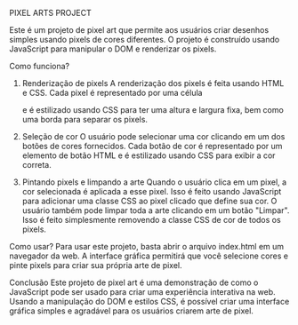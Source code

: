 PIXEL ARTS PROJECT

Este é um projeto de pixel art que permite aos usuários criar desenhos simples usando pixels de cores diferentes. O projeto é construído usando JavaScript para manipular o DOM e renderizar os pixels.

Como funciona?
1. Renderização de pixels
A renderização dos pixels é feita usando HTML e CSS. Cada pixel é representado por uma célula <div> e é estilizado usando CSS para ter uma altura e largura fixa, bem como uma borda para separar os pixels.

2. Seleção de cor
O usuário pode selecionar uma cor clicando em um dos botões de cores fornecidos. Cada botão de cor é representado por um elemento de botão HTML e é estilizado usando CSS para exibir a cor correta.

3. Pintando pixels e limpando a arte
Quando o usuário clica em um pixel, a cor selecionada é aplicada a esse pixel. Isso é feito usando JavaScript para adicionar uma classe CSS ao pixel clicado que define sua cor.
O usuário também pode limpar toda a arte clicando em um botão "Limpar". Isso é feito simplesmente removendo a classe CSS de cor de todos os pixels.

Como usar?
Para usar este projeto, basta abrir o arquivo index.html em um navegador da web. A interface gráfica permitirá que você selecione cores e pinte pixels para criar sua própria arte de pixel.

Conclusão
Este projeto de pixel art é uma demonstração de como o JavaScript pode ser usado para criar uma experiência interativa na web. Usando a manipulação do DOM e estilos CSS, é possível criar uma interface gráfica simples e agradável para os usuários criarem arte de pixel.